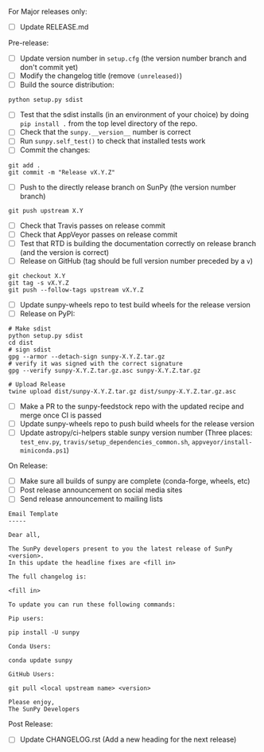For Major releases only:
- [ ] Update RELEASE.md

Pre-release:
- [ ] Update version number in `setup.cfg` (the version number branch and don't commit yet)
- [ ] Modify the changelog title (remove `(unreleased)`)
- [ ] Build the source distribution:
```
python setup.py sdist
```
- [ ] Test that the sdist installs (in an environment of your choice) by doing ```pip install .``` from the top level directory of the repo.
- [ ] Check that the `sunpy.__version__` number is correct
- [ ] Run `sunpy.self_test()` to check that installed tests work
- [ ] Commit the changes: 
```
git add .
git commit -m "Release vX.Y.Z"
```
- [ ] Push to the directly release branch on SunPy (the version number branch)
```
git push upstream X.Y
```
- [ ] Check that Travis passes on release commit
- [ ] Check that AppVeyor passes on release commit
- [ ] Test that RTD is building the documentation correctly on release branch (and the version is correct)
- [ ] Release on GitHub (tag should be full version number preceded by a `v`)
```
git checkout X.Y
git tag -s vX.Y.Z
git push --follow-tags upstream vX.Y.Z
```
- [ ] Update sunpy-wheels repo to test build wheels for the release version
- [ ] Release on PyPI:
```
# Make sdist
python setup.py sdist
cd dist
# sign sdist
gpg --armor --detach-sign sunpy-X.Y.Z.tar.gz
# verify it was signed with the correct signature
gpg --verify sunpy-X.Y.Z.tar.gz.asc sunpy-X.Y.Z.tar.gz

# Upload Release
twine upload dist/sunpy-X.Y.Z.tar.gz dist/sunpy-X.Y.Z.tar.gz.asc
```
- [ ] Make a PR to the sunpy-feedstock repo with the updated recipe and merge once CI is passed
- [ ] Update sunpy-wheels repo to push build wheels for the release version
- [ ] Update astropy/ci-helpers stable sunpy version number (Three places: `test_env.py`, `travis/setup_dependencies_common.sh`, `appveyor/install-miniconda.ps1`)

On Release:
- [ ] Make sure all builds of sunpy are complete (conda-forge, wheels, etc)
- [ ] Post release announcement on social media sites
- [ ] Send release announcement to mailing lists
``` 
Email Template
-----

Dear all,

The SunPy developers present to you the latest release of SunPy <version>.
In this update the headline fixes are <fill in>

The full changelog is:

<fill in>

To update you can run these following commands:

Pip users:

pip install -U sunpy

Conda Users:

conda update sunpy

GitHub Users:

git pull <local upstream name> <version>

Please enjoy,
The SunPy Developers
```
Post Release:
- [ ] Update CHANGELOG.rst (Add a new heading for the next release)